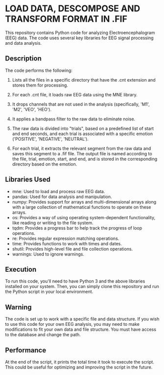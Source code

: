 # LOAD DATA, DESCOMPOSE AND TRANSFORM FORMAT IN .FIF

This repository contains Python code for analyzing Electroencephalogram (EEG) data. The code uses several key libraries for EEG signal processing and data analysis.

## Description
The code performs the following:

1. Lists all the files in a specific directory that have the .cnt extension and stores them for processing.

2. For each .cnt file, it loads raw EEG data using the MNE library.

3. It drops channels that are not used in the analysis (specifically, 'M1', 'M2', 'VEO', 'HEO').

4. It applies a bandpass filter to the raw data to eliminate noise.

5. The raw data is divided into "trials", based on a predefined list of start and end seconds, and each trial is associated with a specific emotion ('POSITIVE', 'NEGATIVE', 'NEUTRAL').

6. For each trial, it extracts the relevant segment from the raw data and saves this segment to a .fif file. The output file is named according to the file, trial, emotion, start, and end, and is stored in the corresponding directory based on the emotion.

## Libraries Used
- mne: Used to load and process raw EEG data.
- pandas: Used for data analysis and manipulation.
- numpy: Provides support for arrays and multi-dimensional arrays along with a large collection of mathematical functions to operate on these arrays.
- os: Provides a way of using operating system-dependent functionality, like reading or writing to the file system.
- tqdm: Provides a progress bar to help track the progress of loop operations.
- re: Provides regular expression matching operations.
- time: Provides functions to work with times and dates.
- shutil: Provides high-level file and file collection operations.
- warnings: Used to ignore warnings.

## Execution
To run this code, you'll need to have Python 3 and the above libraries installed on your system. Then, you can simply clone this repository and run the Python script in your local environment.

## Warning
The code is set up to work with a specific file and data structure. If you wish to use this code for your own EEG analysis, you may need to make modifications to fit your own data and file structure. You must have access to the database and change the path.

## Performance
At the end of the script, it prints the total time it took to execute the script. This could be useful for optimizing and improving the script in the future.
